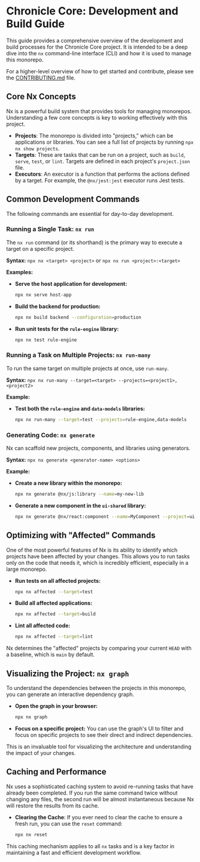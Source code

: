 # Chronicle Core: Development and Build Guide

This guide provides a comprehensive overview of the development and build processes for the Chronicle Core project. It is intended to be a deep dive into the `nx` command-line interface (CLI) and how it is used to manage this monorepo.

For a higher-level overview of how to get started and contribute, please see the [CONTRIBUTING.md](./CONTRIBUTING.md) file.

## Core Nx Concepts

Nx is a powerful build system that provides tools for managing monorepos. Understanding a few core concepts is key to working effectively with this project.

-   **Projects**: The monorepo is divided into "projects," which can be applications or libraries. You can see a full list of projects by running `npx nx show projects`.
-   **Targets**: These are tasks that can be run on a project, such as `build`, `serve`, `test`, or `lint`. Targets are defined in each project's `project.json` file.
-   **Executors**: An executor is a function that performs the actions defined by a target. For example, the `@nx/jest:jest` executor runs Jest tests.

## Common Development Commands

The following commands are essential for day-to-day development.

### Running a Single Task: `nx run`

The `nx run` command (or its shorthand) is the primary way to execute a target on a specific project.

**Syntax:** `npx nx <target> <project>` or `npx nx run <project>:<target>`

**Examples:**

-   **Serve the host application for development:**
    ```bash
    npx nx serve host-app
    ```
-   **Build the backend for production:**
    ```bash
    npx nx build backend --configuration=production
    ```
-   **Run unit tests for the `rule-engine` library:**
    ```bash
    npx nx test rule-engine
    ```

### Running a Task on Multiple Projects: `nx run-many`

To run the same target on multiple projects at once, use `run-many`.

**Syntax:** `npx nx run-many --target=<target> --projects=<project1>,<project2>`

**Example:**

-   **Test both the `rule-engine` and `data-models` libraries:**
    ```bash
    npx nx run-many --target=test --projects=rule-engine,data-models
    ```

### Generating Code: `nx generate`

Nx can scaffold new projects, components, and libraries using generators.

**Syntax:** `npx nx generate <generator-name> <options>`

**Example:**

-   **Create a new library within the monorepo:**
    ```bash
    npx nx generate @nx/js:library --name=my-new-lib
    ```
-   **Generate a new component in the `ui-shared` library:**
    ```bash
    npx nx generate @nx/react:component --name=MyComponent --project=ui-shared
    ```

## Optimizing with "Affected" Commands

One of the most powerful features of Nx is its ability to identify which projects have been affected by your changes. This allows you to run tasks only on the code that needs it, which is incredibly efficient, especially in a large monorepo.

-   **Run tests on all affected projects:**
    ```bash
    npx nx affected --target=test
    ```
-   **Build all affected applications:**
    ```bash
    npx nx affected --target=build
    ```
-   **Lint all affected code:**
    ```bash
    npx nx affected --target=lint
    ```

Nx determines the "affected" projects by comparing your current `HEAD` with a baseline, which is `main` by default.

## Visualizing the Project: `nx graph`

To understand the dependencies between the projects in this monorepo, you can generate an interactive dependency graph.

-   **Open the graph in your browser:**
    ```bash
    npx nx graph
    ```
-   **Focus on a specific project:**
    You can use the graph's UI to filter and focus on specific projects to see their direct and indirect dependencies.

This is an invaluable tool for visualizing the architecture and understanding the impact of your changes.

## Caching and Performance

Nx uses a sophisticated caching system to avoid re-running tasks that have already been completed. If you run the same command twice without changing any files, the second run will be almost instantaneous because Nx will restore the results from its cache.

-   **Clearing the Cache**: If you ever need to clear the cache to ensure a fresh run, you can use the `reset` command:
    ```bash
    npx nx reset
    ```

This caching mechanism applies to all `nx` tasks and is a key factor in maintaining a fast and efficient development workflow.